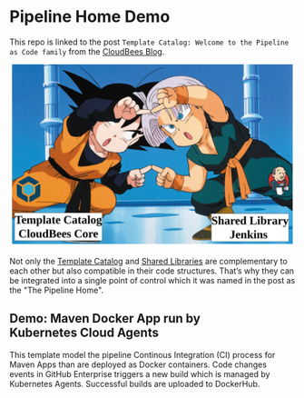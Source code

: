 # Pipeline Home Demo

This repo is linked to the post `Template Catalog: Welcome to the Pipeline as Code family` from the [CloudBees Blog](https://www.cloudbees.com/blog).


![](resources/img/fusion.png)

Not only the [Template Catalog](https://docs.cloudbees.com/docs/admin-resources/latest/pipeline-templates-user-guide/setting-up-a-pipeline-template-catalog) and [Shared Libraries](https://jenkins.io/doc/book/pipeline/shared-libraries/) are complementary to each other but also compatible in their code structures. That’s why they can be integrated into a single point of control which it was named in the post as the "The Pipeline Home".

## Demo: Maven Docker App run by Kubernetes Cloud Agents

This template model the pipeline Continous Integration (CI) process for Maven Apps than are deployed as Docker containers. Code changes events in GitHub Enterprise triggers a new build which is managed by Kubernetes Agents. Successful builds are uploaded to DockerHub.